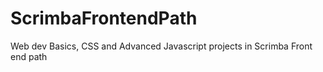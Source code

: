 # ScrimbaFrontendPath
Web dev Basics, CSS and Advanced Javascript projects in Scrimba Front end path
